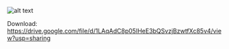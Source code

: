 ![alt text](./assets/prezentacja.gif)

Download:
https://drive.google.com/file/d/1LAqAdC8p05IHeE3bQSvzjBzwtfXc85v4/view?usp=sharing
